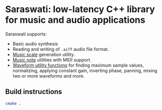 # Saraswati: low-latency C++ library for music and audio applications

Saraswati supports:

- Basic audio synthesis
- Reading and writing of `.aiff` audio file format.
- [Music scale](include/Scale.h) generation utility.
- [Music note](include/Note.h) utilities with MIDI support.
- [Waveform utility functions](include/Util.h) for finding maximum sample values, normalizing, applying constant gain, inverting phase, panning, mixing two or more waveforms and more.

## Build instructions

```sh
cmake .
```
